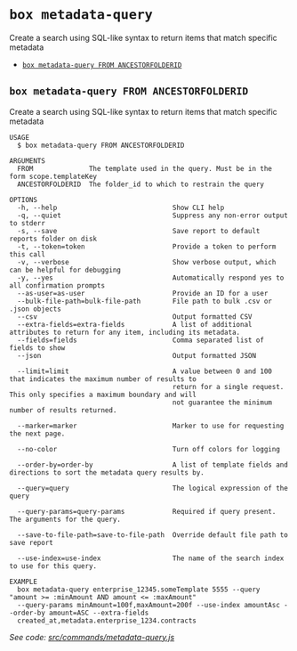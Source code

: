 `box metadata-query`
====================

Create a search using SQL-like syntax to return items that match specific metadata

* [`box metadata-query FROM ANCESTORFOLDERID`](#box-metadata-query-from-ancestorfolderid)

## `box metadata-query FROM ANCESTORFOLDERID`

Create a search using SQL-like syntax to return items that match specific metadata

```
USAGE
  $ box metadata-query FROM ANCESTORFOLDERID

ARGUMENTS
  FROM              The template used in the query. Must be in the form scope.templateKey
  ANCESTORFOLDERID  The folder_id to which to restrain the query

OPTIONS
  -h, --help                             Show CLI help
  -q, --quiet                            Suppress any non-error output to stderr
  -s, --save                             Save report to default reports folder on disk
  -t, --token=token                      Provide a token to perform this call
  -v, --verbose                          Show verbose output, which can be helpful for debugging
  -y, --yes                              Automatically respond yes to all confirmation prompts
  --as-user=as-user                      Provide an ID for a user
  --bulk-file-path=bulk-file-path        File path to bulk .csv or .json objects
  --csv                                  Output formatted CSV
  --extra-fields=extra-fields            A list of additional attributes to return for any item, including its metadata.
  --fields=fields                        Comma separated list of fields to show
  --json                                 Output formatted JSON

  --limit=limit                          A value between 0 and 100 that indicates the maximum number of results to
                                         return for a single request. This only specifies a maximum boundary and will
                                         not guarantee the minimum number of results returned.

  --marker=marker                        Marker to use for requesting the next page.

  --no-color                             Turn off colors for logging

  --order-by=order-by                    A list of template fields and directions to sort the metadata query results by.

  --query=query                          The logical expression of the query

  --query-params=query-params            Required if query present. The arguments for the query.

  --save-to-file-path=save-to-file-path  Override default file path to save report

  --use-index=use-index                  The name of the search index to use for this query.

EXAMPLE
  box metadata-query enterprise_12345.someTemplate 5555 --query "amount >= :minAmount AND amount <= :maxAmount" 
  --query-params minAmount=100f,maxAmount=200f --use-index amountAsc --order-by amount=ASC --extra-fields 
  created_at,metadata.enterprise_1234.contracts
```

_See code: [src/commands/metadata-query.js](https://github.com/box/boxcli/blob/v3.0.0/src/commands/metadata-query.js)_
